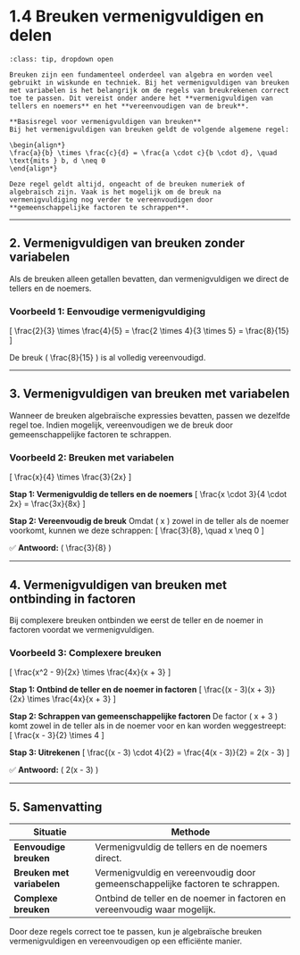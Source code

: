 # 1.4 Breuken vermenigvuldigen en delen

````{admonition} Theorie
:class: tip, dropdown open

Breuken zijn een fundamenteel onderdeel van algebra en worden veel gebruikt in wiskunde en techniek. Bij het vermenigvuldigen van breuken met variabelen is het belangrijk om de regels van breukrekenen correct toe te passen. Dit vereist onder andere het **vermenigvuldigen van tellers en noemers** en het **vereenvoudigen van de breuk**.

**Basisregel voor vermenigvuldigen van breuken**
Bij het vermenigvuldigen van breuken geldt de volgende algemene regel:

\begin{align*}
\frac{a}{b} \times \frac{c}{d} = \frac{a \cdot c}{b \cdot d}, \quad \text{mits } b, d \neq 0
\end{align*}

Deze regel geldt altijd, ongeacht of de breuken numeriek of algebraïsch zijn. Vaak is het mogelijk om de breuk na vermenigvuldiging nog verder te vereenvoudigen door **gemeenschappelijke factoren te schrappen**.
````

---

## **2. Vermenigvuldigen van breuken zonder variabelen**  
Als de breuken alleen getallen bevatten, dan vermenigvuldigen we direct de tellers en de noemers.

### **Voorbeeld 1: Eenvoudige vermenigvuldiging**
\[
\frac{2}{3} \times \frac{4}{5} = \frac{2 \times 4}{3 \times 5} = \frac{8}{15}
\]

De breuk \( \frac{8}{15} \) is al volledig vereenvoudigd.

---

## **3. Vermenigvuldigen van breuken met variabelen**  
Wanneer de breuken algebraïsche expressies bevatten, passen we dezelfde regel toe. Indien mogelijk, vereenvoudigen we de breuk door gemeenschappelijke factoren te schrappen.

### **Voorbeeld 2: Breuken met variabelen**
\[
\frac{x}{4} \times \frac{3}{2x}
\]

**Stap 1: Vermenigvuldig de tellers en de noemers**
\[
\frac{x \cdot 3}{4 \cdot 2x} = \frac{3x}{8x}
\]

**Stap 2: Vereenvoudig de breuk**
Omdat \( x \) zowel in de teller als de noemer voorkomt, kunnen we deze schrappen:
\[
\frac{3}{8}, \quad x \neq 0
\]

✅ **Antwoord:** \( \frac{3}{8} \)

---

## **4. Vermenigvuldigen van breuken met ontbinding in factoren**  
Bij complexere breuken ontbinden we eerst de teller en de noemer in factoren voordat we vermenigvuldigen.

### **Voorbeeld 3: Complexere breuken**
\[
\frac{x^2 - 9}{2x} \times \frac{4x}{x + 3}
\]

**Stap 1: Ontbind de teller en de noemer in factoren**
\[
\frac{(x - 3)(x + 3)}{2x} \times \frac{4x}{x + 3}
\]

**Stap 2: Schrappen van gemeenschappelijke factoren**
De factor \( x + 3 \) komt zowel in de teller als in de noemer voor en kan worden weggestreept:
\[
\frac{x - 3}{2} \times 4
\]

**Stap 3: Uitrekenen**
\[
\frac{(x - 3) \cdot 4}{2} = \frac{4(x - 3)}{2} = 2(x - 3)
\]

✅ **Antwoord:** \( 2(x - 3) \)

---

## **5. Samenvatting**
| **Situatie** | **Methode** |
|-------------|------------|
| **Eenvoudige breuken** | Vermenigvuldig de tellers en de noemers direct. |
| **Breuken met variabelen** | Vermenigvuldig en vereenvoudig door gemeenschappelijke factoren te schrappen. |
| **Complexe breuken** | Ontbind de teller en de noemer in factoren en vereenvoudig waar mogelijk. |

Door deze regels correct toe te passen, kun je algebraïsche breuken vermenigvuldigen en vereenvoudigen op een efficiënte manier.
